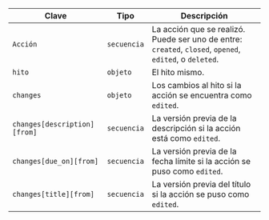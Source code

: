| Clave                        | Tipo        | Descripción                                                                                             |
| ---------------------------- | ----------- | ------------------------------------------------------------------------------------------------------- |
| `Acción`                     | `secuencia` | La acción que se realizó. Puede ser uno de entre: `created`, `closed`, `opened`, `edited`, o `deleted`. |
| `hito`                       | `objeto`    | El hito mismo.                                                                                          |
| `changes`                    | `objeto`    | Los cambios al hito si la acción se encuentra como `edited`.                                            |
| `changes[description][from]` | `secuencia` | La versión previa de la descripción si la acción está como `edited`.                                    |
| `changes[due_on][from]`      | `secuencia` | La versión previa de la fecha límite si la acción se puso como `edited`.                                |
| `changes[title][from]`       | `secuencia` | La versión previa del título si la acción se puso como `edited`.                                        |